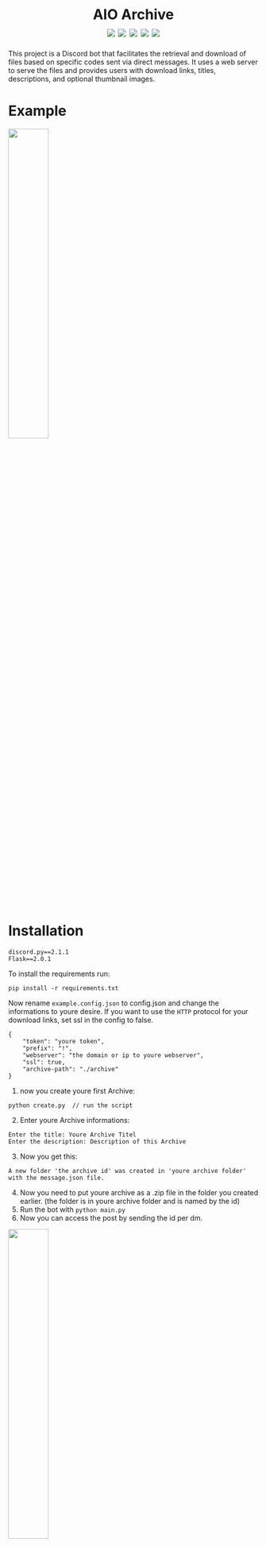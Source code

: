 
<h1 align="center">
    AIO Archive
    <br>
    <div align="center">
    <img src="https://img.shields.io/badge/Python-3.10.4-blue" align="center"/>
    <img src="https://img.shields.io/badge/discord.py-2.1.1-orange" align="center"/>
    <img src="https://img.shields.io/badge/Flask-2.0.1-yellow" align="center"/>
    <img src="https://img.shields.io/badge/Developing-Active-brightgreen" align="center"/>
    <img src="https://img.shields.io/badge/Version-1.1-green" align="center"/>
    </div>
</h1>

This project is a Discord bot that facilitates the retrieval and download of files based on specific codes sent via direct messages. It uses a web server to serve the files and provides users with download links, titles, descriptions, and optional thumbnail images.

# Example
<img src="https://github.com/AIO-Develope/AIO-Archive/assets/69240351/97ff720a-fa16-4fef-8f7f-7b7d254d13bb" width="40%" height="40%"/>

# Installation
```
discord.py==2.1.1
Flask==2.0.1
```
To install the requirements run:
```
pip install -r requirements.txt
```

Now rename ```example.config.json``` to config.json and change the informations to youre desire.
If you want to use the ```HTTP``` protocol for your download links, set ssl in the config to false.

```
{
    "token": "youre token",
    "prefix": "!",
    "webserver": "the domain or ip to youre webserver",
    "ssl": true,
    "archive-path": "./archive"
}
```
1. now you create youre first Archive:
```
python create.py  // run the script
```
2. Enter youre Archive informations:
```
Enter the title: Youre Archive Titel
Enter the description: Description of this Archive
```
3. Now you get this:
```
A new folder 'the archive id' was created in 'youre archive folder' with the message.json file.
```
4. Now you need to put youre archive as a .zip file in the folder you created earlier. (the folder is in youre archive folder and is named by the id)
6. Run the bot with ```python main.py```
7. Now you can access the post by sending the id per dm.

<img src="https://github.com/AIO-Develope/AIO-Archive/assets/69240351/97ff720a-fa16-4fef-8f7f-7b7d254d13bb" width="40%" height="40%"/>

# Optional
You can add a thumpnail to the embed. Just add a thumpnail.png to the archive folder

Now the Folder should like this:
```
ID of Archive
├── archive.zip
├── message.json
└── thumpnail.png
```

# Extra Tools
1. Simple Reading of the Archive. It puts it in ```database.json```. Run it like this:
```
python read.py
```
Now the database.json should look like this:
```
{
    "5238": "Cool Archive",
    "8120": "Nice software",
    "3194": "Photoshop Template Pack",
    "5637": "Sample Titel",
    "2432": "Youre Archive Titel"
}
```

2. Now the advanced way to read the Archive:
```
python read_a.py
Enter the sorting method ('name' or 'size'):          // here you can decide between sorting by name or size
```
Now the database.json should look like this:
```
{
    "5238": {
        "title": "Cool Archive",
        "size": "0.7 GB"
    },
    "8120": {
        "title": "Nice software",
        "size": "0.4 GB"
    },
    "3194": {
        "title": "Photoshop Template Pack",
        "size": "1.2 GB"
    },
    "5637": {
        "title": "Sample Titel",
        "size": "1.1 GB"
    },
    "2432": {
        "title": "Youre Archive Titel",
        "size": "2.3 GB"
    }
}
```
This project is just a randome upload i will not focus on it! but if someone ask for an improvement i will hear it.
